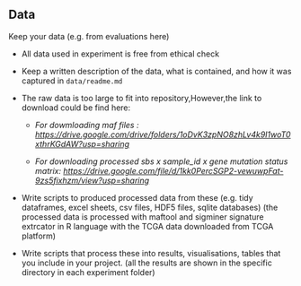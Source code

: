 ## Data
Keep your data (e.g. from evaluations here)


* All data used in experiment is free from ethical check

* Keep a written description of the data, what is contained, and how it was captured in `data/readme.md`
* The raw data is too large to fit into repository,However,the link to download could be find here:
  
  * *For dowmloading maf files : 
  https://drive.google.com/drive/folders/1oDvK3zpNO8zhLv4k9I1woT0xthrKGdAW?usp=sharing*

  * *For downloading processed sbs x sample_id x gene mutation status matrix:
  https://drive.google.com/file/d/1kk0PercSGP2-vewuwpFat-9zs5fixhzm/view?usp=sharing*

* Write scripts to produced processed data from these (e.g. tidy dataframes, excel sheets, csv files, HDF5 files, sqlite databases)
  (the processed data is processed with maftool and sigminer signature extrcator in R language with the TCGA data downloaded from TCGA platform)

* Write scripts that process these into results, visualisations, tables that you include in your project.
  (all the results are shown in the specific directory in each experiment folder)



